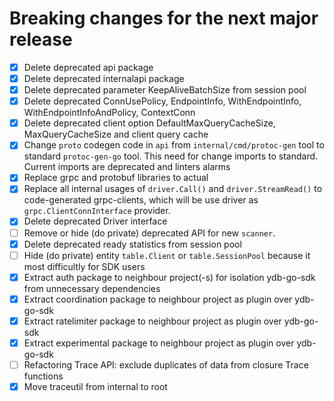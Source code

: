# Breaking changes for the next major release
- [x] Delete deprecated api package
- [x] Delete deprecated internalapi package
- [x] Delete deprecated parameter KeepAliveBatchSize from session pool
- [x] Delete deprecated ConnUsePolicy, EndpointInfo, WithEndpointInfo, WithEndpointInfoAndPolicy, ContextConn
- [x] Delete deprecated client option DefaultMaxQueryCacheSize, MaxQueryCacheSize and client query cache
- [x] Change `proto` codegen code in `api` from `internal/cmd/protoc-gen` tool to standard `protoc-gen-go` tool. 
  This need for change imports to standard. Current imports are deprecated and linters alarms
- [x] Replace grpc and protobuf libraries to actual
- [x] Replace all internal usages of `driver.Call()` and `driver.StreamRead()` to code-generated grpc-clients,
      which will be use driver as `grpc.ClientConnInterface`  provider.
- [x] Delete deprecated Driver interface
- [ ] Remove or hide (do private) deprecated API for new `scanner`.
- [x] Delete deprecated ready statistics from session pool
- [ ] Hide (do private) entity `table.Client` or `table.SessionPool` because it most difficultly for SDK users
- [x] Extract auth package to neighbour project(-s) for isolation ydb-go-sdk from unnecessary dependencies
- [x] Extract coordination package to neighbour project as plugin over ydb-go-sdk
- [x] Extract ratelimiter package to neighbour project as plugin over ydb-go-sdk
- [x] Extract experimental package to neighbour project as plugin over ydb-go-sdk
- [ ] Refactoring Trace API: exclude duplicates of data from closure Trace functions
- [x] Move traceutil from internal to root
